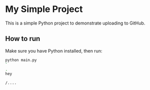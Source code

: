 # My Simple Project

This is a simple Python project to demonstrate uploading to GitHub.

## How to run

Make sure you have Python installed, then run:

```bash
python main.py
`
.
hey

/....
